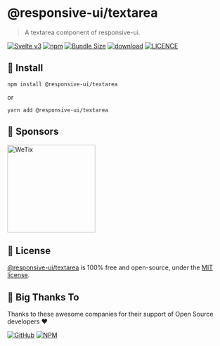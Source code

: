 
# @responsive-ui/textarea

> A textarea component of responsive-ui.

<p>

[![Svelte v3](https://img.shields.io/badge/svelte-v3-orange.svg)](https://svelte.dev)
[![npm](https://img.shields.io/npm/v/@responsive-ui/textarea.svg)](https://www.npmjs.com/package/@responsive-ui/textarea)
[![Bundle Size](https://badgen.net/bundlephobia/minzip/%40responsive-ui%2Ftextarea)](https://bundlephobia.com/result?p=%40responsive-ui%2Ftextarea)
[![download](https://img.shields.io/npm/dw/@responsive-ui/textarea.svg)](https://www.npmjs.com/package/@responsive-ui/textarea)
[![LICENCE](https://img.shields.io/github/license/wetix/responsive-ui)](https://github.com/wetix/responsive-ui/blob/main/LICENSE)

</p>

## 🔨 Install

```console
npm install @responsive-ui/textarea
```

or

```console
yarn add @responsive-ui/textarea
```

## 🔋 Sponsors

<img src="https://asset.wetix.my/images/logo/wetix.png" alt="WeTix" width="200px">

## 📄 License

[@responsive-ui/textarea](https://github.com/wetix/responsive-ui/tree/main/components/textarea) is 100% free and open-source, under the [MIT license](https://github.com/wetix/responsive-ui/blob/main/LICENSE).

## 🎉 Big Thanks To

Thanks to these awesome companies for their support of Open Source developers ❤

[![GitHub](https://jstools.dev/img/badges/github.svg)](https://github.com/open-source)
[![NPM](https://jstools.dev/img/badges/npm.svg)](https://www.npmjs.com/)
